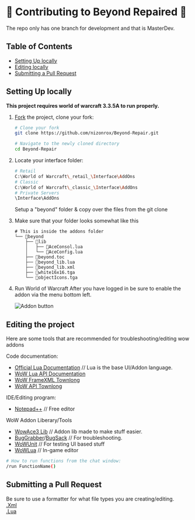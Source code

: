 # 🔮 Contributing to Beyond Repaired 🔮
The repo only has one branch for development and that is MasterDev.

## Table of Contents

- [Setting Up locally](#setting-up-locally)
- [Editing locally](#editing-the-project)
- [Submitting a Pull Request](#submitting-a-pull-request)


## Setting Up locally

**This project requires world of warcraft 3.3.5A to run properly.**

1.  [Fork](https://help.github.com/articles/fork-a-repo/) the project, clone
    your fork:
    
    ```sh
    # Clone your fork
    git clone https://github.com/nizonrox/Beyond-Repair.git

    # Navigate to the newly cloned directory
    cd Beyond-Repair
    ```
2. Locate your interface folder:
    
    ```sh
    # Retail
    C:\World of Warcraft\_retail_\Interface\AddOns
    # Classic
    C:\World of Warcraft\_classic_\Interface\AddOns
    # Private Servers
    \Interface\AddOns
    ```
    
    Setup a "beyond" folder & copy over the files from the git clone
    
3. Make sure that your folder looks somewhat like this
    
    ```
    # This is inside the addons folder
    └── 📁beyond
        ├── 📁lib
        │   ├── 📄AceConsol.lua
        │   └── 📄AceConfig.lua
        ├── 📄beyond.toc
        ├── 📄beyond_lib.lua
        ├── 📑beyond_lib.xml
        ├── 🎨white16x16.tga
        └── 🎨objectIcons.tga
    ```
4. Run World of Warcraft
    After you have logged in be sure to enable the addon via the menu bottom left.
    
    <img src="https://www.almarsguides.com/Almar's%20Stuff/WoW/Addons/HowTo/Addons%20Button.jpg" alt="Addon button">

## Editing the project

Here are some tools that are recommended for troubleshooting/editing wow addons

Code documentation:
* [Official Lua Documentation](https://www.lua.org/pil/contents.html) // Lua is the base UI/Addon language.
* [WoW Lua API Documentation](https://wowwiki-archive.fandom.com/wiki/World_of_Warcraft_API)
* [WoW FrameXML Townlong](https://www.townlong-yak.com/framexml/builds)
* [WoW API Townlong](https://www.townlong-yak.com/framexml/live/Blizzard_APIDocumentation)

IDE/Editing program:
* [Notepad++](https://notepad-plus-plus.org/downloads/) // Free editor


WoW Addon Liberary/Tools
* [WowAce3 Lib](https://www.wowace.com/projects/ace3) // Addon lib made to make stuff easier.
* [BugGrabber](https://www.wowace.com/projects/bug-grabber)/[BugSack](https://www.curseforge.com/wow/addons/bugsack) // For troubleshooting.
* [WoWUnit](https://www.curseforge.com/wow/addons/wow-unit) // For testing UI based stuff
* [WoWLua](https://www.curseforge.com/wow/addons/wowlua) // In-game editor

```sh
# How to run functions from the chat window:
/run FunctionName()
```

## Submitting a Pull Request
Be sure to use a formatter for what file types you are creating/editing.<br/>
[.Xml](https://www.webtoolkitonline.com/xml-formatter.html)<br/>
[.Lua](https://goonlinetools.com/lua-beautifier/)

